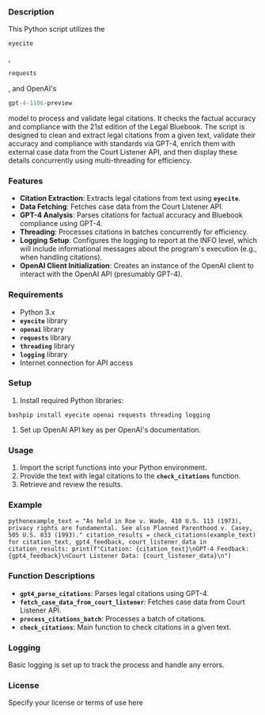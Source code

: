 ### **Description**

This Python script utilizes the
```python
eyecite
```
,
```python
requests
```
, and OpenAI's

```python
gpt-4-1106-preview
```
model to process and validate legal citations. It checks the factual accuracy and compliance with the 21st edition of the Legal Bluebook. The script is designed to clean and extract legal citations from a given text, validate their accuracy and compliance with standards via GPT-4, enrich them with external case data from the Court Listener API, and then display these details concurrently using multi-threading for efficiency.

### **Features**

- **Citation Extraction**: Extracts legal citations from text using **`eyecite`**.
- **Data Fetching**: Fetches case data from the Court Listener API.
- **GPT-4 Analysis**: Parses citations for factual accuracy and Bluebook compliance using GPT-4.
- **Threading**: Processes citations in batches concurrently for efficiency.
- **Logging Setup**: Configures the logging to report at the INFO level, which will include informational messages about the program's execution (e.g., when handling citations).
- **OpenAI Client Initialization**: Creates an instance of the OpenAI client to interact with the OpenAI API (presumably GPT-4).

### **Requirements**

- Python 3.x
- **`eyecite`** library
- **`openai`** library
- **`requests`** library
- **`threading`** library
- **`logging`** library
- Internet connection for API access

### **Setup**

1. Install required Python libraries:

`bashpip install eyecite openai requests threading logging`

1. Set up OpenAI API key as per OpenAI's documentation.

### **Usage**

1. Import the script functions into your Python environment.
2. Provide the text with legal citations to the **`check_citations`** function.
3. Retrieve and review the results.

### **Example**

`pythonexample_text = "As held in Roe v. Wade, 410 U.S. 113 (1973), privacy rights are fundamental. See also Planned Parenthood v. Casey, 505 U.S. 833 (1993)."
citation_results = check_citations(example_text)
for citation_text, gpt4_feedback, court_listener_data in citation_results:
 print(f"Citation: {citation_text}\nGPT-4 Feedback: {gpt4_feedback}\nCourt Listener Data: {court_listener_data}\n")`

### **Function Descriptions**

- **`gpt4_parse_citations`**: Parses legal citations using GPT-4.
- **`fetch_case_data_from_court_listener`**: Fetches case data from Court Listener API.
- **`process_citations_batch`**: Processes a batch of citations.
- **`check_citations`**: Main function to check citations in a given text.

### **Logging**

Basic logging is set up to track the process and handle any errors.

### **License**

Specify your license or terms of use here
